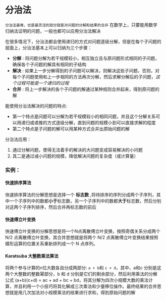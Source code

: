# 分治法
`分治法最难，也是最灵活的部分就是对问题的分解和结果的合并` 在数学上，只要能用数学归纳法证明的问题，一般也都可以应用分治法解决

在很多情况下，分治法都会使用递归的方式对问题逐级分解，但是在每个子问题的层面上，分治法基本上可以归纳为三个步骤：
* **分解** : 将问题分解为若干规模较小，相互独立且与原问题形式相同的子问题，确保各个子问题的解具有相同的子结构
* **解决** :  如果上一步分解得到的子问题可以解决，则解决这些子问题，否则，对每个子问题使用和上一步相同的方法再次分解，然后求解分解后的子问题，*这个过程可能是一个递归的过程*
* **合并** : 将上一步解决的各个子问题的解通过某种规则合并起来，得到原问题的解


能使用分治法解决的问题的特点:
* 第一个特点是问题可以分解为若干规模较小的相同问题，并且这个分解关系可以用递归或递推的方式逐级分解，直到问题的规模小到可以直接求解的程度
* 第二个特点是子问题的解可以用某种方式合并出原始问题的解

分治法应用：
1. 通过分解问题，使得无法着手的解决的大问题变成容易解决的小问题
2. 其二是通过减小问题的规模，降低解决问题的复杂度（或计算量）

### 实例：

#### 快速排序算法
快速排序算法的分解思想是选择一个 **标志数** ,将待排序的序列分成两个子序列，其中一个子序列中的数都**小于**标志数，另一个子序列中的数都**大于**标志数，然后分别对这两个子序列排序，然后合并再标志数的前后
#### 快速傅立叶变换
快速傅立叶变换的分解思想是将一个N点离散傅立叶变换，按照奇偶关系分成两个 N/2 点离散傅立叶变换，其合并思想就是将两个 N/2 点离散傅立叶变换结果按照蝶形运算的位置关系重新排列成一个 N 点序列。
####  Karatsuba 大整数乘法算法
将两个参与计算的n位大数各自分成两部分: `a + b`和 `c + d`，其中，a和c 分别是这两个大整数的整数幂部分，b 和 d 分别是它们的剩余部分，然后利用乘法的分解公式 (a+b)(c+d) = ac + ad + bc + bd，将其分解为四次小规模大数的乘法计算，并且利用一个小技巧将其化解成三次乘法和少量移位操作。最终结果的合并思想就是用几次加法对小规模乘法的结果进行求和，得到原始问题的解
